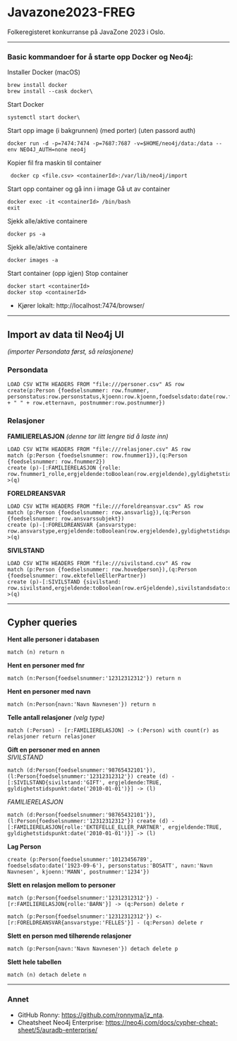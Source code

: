 # Javazone2023-FREG
Folkeregisteret konkurranse på JavaZone 2023 i Oslo.

---
### Basic kommandoer for å starte opp Docker og Neo4j:
Installer Docker (macOS)
```
brew install docker
brew install --cask docker\
```
Start Docker
```
systemctl start docker\
```
Start opp image (i bakgrunnen) (med porter) (uten passord auth)
```
docker run -d -p=7474:7474 -p=7687:7687 -v=$HOME/neo4j/data:/data --env NEO4J_AUTH=none neo4j
```
Kopier fil fra maskin til container
```
 docker cp <file.csv> <containerId>:/var/lib/neo4j/import
```
Start opp container og gå inn i image
Gå ut av container
```
docker exec -it <containerId> /bin/bash
exit
```
Sjekk alle/aktive containere
```
docker ps -a
```
Sjekk alle/aktive containere
```
docker images -a
```
Start container (opp igjen)
Stop container
```
docker start <containerId>
docker stop <containerId>
```

* Kjører lokalt: http://localhost:7474/browser/
---

## Import av data til Neo4j UI
_(importer Persondata først, så relasjonene)_
### Persondata
```
LOAD CSV WITH HEADERS FROM "file:///personer.csv" AS row
create(p:Person {foedselsnummer: row.fnummer, personstatus:row.personstatus,kjoenn:row.kjoenn,foedselsdato:date(row.foedselsdato),sivilstand:row.sivilstand,navn:row.fornavn + " " + row.etternavn, postnummer:row.postnummer})
```
### Relasjoner
**FAMILIERELASJON** 
_(denne tar litt lengre tid å laste inn)_
```
LOAD CSV WITH HEADERS FROM "file:///relasjoner.csv" AS row
match (p:Person {foedselsnummer: row.fnummer1}),(q:Person {foedselsnummer: row.fnummer2})
create (p)-[:FAMILIERELASJON {rolle: row.fnummer1_rolle,ergjeldende:toBoolean(row.ergjeldende),gyldighetstidspunkt:date(row.gyldighetsdato)}]->(q)
```
**FORELDREANSVAR**
```
LOAD CSV WITH HEADERS FROM "file:///foreldreansvar.csv" AS row
match (p:Person {foedselsnummer: row.ansvarlig}),(q:Person {foedselsnummer: row.ansvarssubjekt})
create (p)-[:FORELDREANSVAR {ansvarstype: row.ansvarstype,ergjeldende:toBoolean(row.ergjeldende),gyldighetstidspunkt:date(row.gyldighetsdato)}]->(q)
```
**SIVILSTAND**
```
LOAD CSV WITH HEADERS FROM "file:///sivilstand.csv" AS row
match (p:Person {foedselsnummer: row.hovedperson}),(q:Person {foedselsnummer: row.ektefelleEllerPartner})
create (p)-[:SIVILSTAND {sivilstand: row.sivilstand,ergjeldende:toBoolean(row.erGjeldende),sivilstandsdato:date(row.sivilstandsdato),myndighet:row.myndighet}]->(q)
```
---
## Cypher queries
**Hent alle personer i databasen**
```cypher
match (n) return n
```
**Hent en personer med fnr**
```cypher
match (n:Person{foedselsnummer:'12312312312'}) return n
```
**Hent en personer med navn**
```cypher
match (n:Person{navn:'Navn Navnesen'}) return n
```
**Telle antall relasjoner** _(velg type)_
```cypher
match (:Person) - [r:FAMILIERELASJON] -> (:Person) with count(r) as relasjoner return relasjoner
```
**Gift en personer med en annen**
<br/>_SIVILSTAND_
```cypher
match (d:Person{foedselsnummer:'98765432101'}), (l:Person{foedselsnummer:'12312312312'}) create (d) - [:SIVILSTAND{sivilstand:'GIFT', ergjeldende:TRUE, gyldighetstidspunkt:date('2010-01-01')}] -> (l) 
```
_FAMILIERELASJON_
```cypher
match (d:Person{foedselsnummer:'98765432101'}), (l:Person{foedselsnummer:'12312312312'}) create (d) - [:FAMILIERELASJON{rolle:'EKTEFELLE_ELLER_PARTNER', ergjeldende:TRUE, gyldighetstidspunkt:date('2010-01-01')}] -> (l)
```
**Lag Person**
```cypher
create (p:Person{foedselsnummer:'10123456789', foedselsdato:date('1923-09-6'), personstatus:'BOSATT', navn:'Navn Navnesen', kjoenn:'MANN', postnummer:'1234'})
```
**Slett en relasjon mellom to personer**
```cypher
match (p:Person{foedselsnummer:'12312312312'}) - [r:FAMILIERELASJON{rolle:'BARN'}] -> (q:Person) delete r
```
```cypher
match (p:Person{foedselsnummer:'12312312312'}) <- [r:FORELDREANSVAR{ansvarstype:'FELLES'}] - (q:Person) delete r
```
**Slett en person med tilhørende relasjoner**
```cypher
match (p:Person{navn:'Navn Navnesen'}) detach delete p
```
**Slett hele tabellen**
```cypher
match (n) detach delete n
```
---
### Annet
* GitHub Ronny: https://github.com/ronnyma/jz_nta.
* Cheatsheet Neo4j Enterprise: https://neo4j.com/docs/cypher-cheat-sheet/5/auradb-enterprise/
